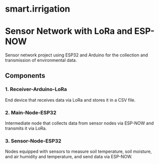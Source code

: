 # smart.irrigation

# Sensor Network with LoRa and ESP-NOW

Sensor network project using ESP32 and Arduino for the collection and transmission of environmental data.

## Components

### 1. Receiver-Arduino-LoRa  
End device that receives data via LoRa and stores it in a CSV file.

### 2. Main-Node-ESP32  
Intermediate node that collects data from sensor nodes via ESP-NOW and transmits it via LoRa.

### 3. Sensor-Node-ESP32  
Nodes equipped with sensors to measure soil temperature, soil moisture, and air humidity and temperature, and send data via ESP-NOW.
